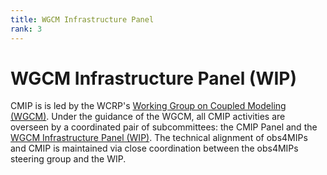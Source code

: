 ```yaml
---
title: WGCM Infrastructure Panel 
rank: 3
---
```

# WGCM Infrastructure Panel (WIP) 

CMIP is is led by the WCRP's [Working Group on Coupled Modeling (WGCM)](https://www.wcrp-climate.org/wgcm-overview).  Under the guidance of the WGCM, all CMIP activities are overseen by a coordinated pair of subcommittees: the CMIP Panel and the [WGCM Infrastructure Panel (WIP)](https://wcrp-cmip.github.io/WGCM_Infrastructure_Panel).  The technical alignment of obs4MIPs and CMIP is maintained via close coordination between the obs4MIPs steering group and the WIP. 
